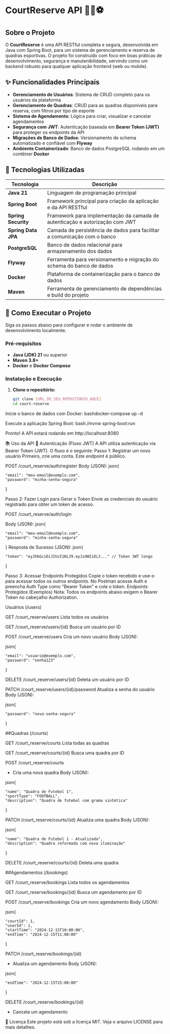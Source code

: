 # CourtReserve API 🏀🎾⚽

## Sobre o Projeto

O **CourtReserve** é uma API RESTful completa e segura, desenvolvida em Java com Spring Boot, para um sistema de gerenciamento e reserva de quadras esportivas. O projeto foi construído com foco em boas práticas de desenvolvimento, segurança e manutenibilidade, servindo como um backend robusto para qualquer aplicação frontend (web ou mobile).

## ✨ Funcionalidades Principais

- **Gerenciamento de Usuários**: Sistema de CRUD completo para os usuários da plataforma
- **Gerenciamento de Quadras**: CRUD para as quadras disponíveis para reserva, com filtros por tipo de esporte
- **Sistema de Agendamento**: Lógica para criar, visualizar e cancelar agendamentos
- **Segurança com JWT**: Autenticação baseada em **Bearer Token (JWT)** para proteger os endpoints da API
- **Migrações de Banco de Dados**: Versionamento de schema automatizado e confiável com **Flyway**
- **Ambiente Containerizado**: Banco de dados PostgreSQL rodando em um contêiner **Docker**

## 🔧 Tecnologias Utilizadas

| Tecnologia | Descrição |
|------------|-----------|
| **Java 21** | Linguagem de programação principal |
| **Spring Boot** | Framework principal para criação da aplicação e da API RESTful |
| **Spring Security** | Framework para implementação da camada de autenticação e autorização com JWT |
| **Spring Data JPA** | Camada de persistência de dados para facilitar a comunicação com o banco |
| **PostgreSQL** | Banco de dados relacional para armazenamento dos dados |
| **Flyway** | Ferramenta para versionamento e migração do schema do banco de dados |
| **Docker** | Plataforma de containerização para o banco de dados |
| **Maven** | Ferramenta de gerenciamento de dependências e build do projeto |

## 🚀 Como Executar o Projeto

Siga os passos abaixo para configurar e rodar o ambiente de desenvolvimento localmente.

### Pré-requisitos

- **Java (JDK) 21** ou superior
- **Maven 3.8+**
- **Docker** e **Docker Compose**

### Instalação e Execução

1. **Clone o repositório:**
   ```bash
   git clone [URL_DO_SEU_REPOSITORIO_AQUI]
   cd court-reserve

Inicie o banco de dados com Docker:
bashdocker-compose up -d

Execute a aplicação Spring Boot:
bash./mvnw spring-boot:run

Pronto! A API estará rodando em http://localhost:8080

📚 Uso da API
🔑 Autenticação (Fluxo JWT)
A API utiliza autenticação via Bearer Token (JWT). O fluxo é o seguinte:
Passo 1: Registrar um novo usuário
Primeiro, crie uma conta. Este endpoint é público.

POST /court_reserve/auth/register
Body (JSON):
json{

    "email": "meu-email@exemplo.com",
    "password": "minha-senha-segura"
}


Passo 2: Fazer Login para Gerar o Token
Envie as credenciais do usuário registrado para obter um token de acesso.

POST /court_reserve/auth/login

Body (JSON):
json{

    "email": "meu-email@exemplo.com",
    "password": "minha-senha-segura"
}
Resposta de Sucesso (JSON):
json{

    "token": "eyJhbGciOiJIUzI1NiJ9.eyJzdWIiOiJ..." // Token JWT longo
}


Passo 3: Acessar Endpoints Protegidos
Copie o token recebido e use-o para acessar todos os outros endpoints. No Postman acesse Auth e preencha Auth Type como "Bearer Token" e cole o token.
Endpoints Protegidos (Exemplos)
Nota: Todos os endpoints abaixo exigem o Bearer Token no cabeçalho Authorization.

Usuários (/users)

GET /court_reserve/users
Lista todos os usuários

GET /court_reserve/users/{id}
Busca um usuário por ID

POST /court_reserve/users
Cria um novo usuário
Body (JSON):

json{

    "email": "usuario@exemplo.com",
    "password": "senha123"
    
}

DELETE /court_reserve/users/{id}
Deleta um usuário por ID

PATCH /court_reserve/users/{id}/password
Atualiza a senha do usuário
Body (JSON):

json{

    "password": "nova-senha-segura"
}

##Quadras (/courts)

GET /court_reserve/courts
Lista todas as quadras

GET /court_reserve/courts/{id}
Busca uma quadra por ID

POST /court_reserve/courts
 - Cria uma nova quadra
Body (JSON):

json{

    "name": "Quadra de Futebol 1",
    "sportType": "FOOTBALL",
    "description": "Quadra de futebol com grama sintética"
}

PATCH /court_reserve/courts/{id}
Atualiza uma quadra
   Body (JSON):

   json{
   
    "name": "Quadra de Futebol 1 - Atualizada",
    "description": "Quadra reformada com nova iluminação"
   }

DELETE /court_reserve/courts/{id} 
Deleta uma quadra

##Agendamentos (/bookings)

GET /court_reserve/bookings 
Lista todos os agendamentos

GET /court_reserve/bookings/{id}
Busca um agendamento por ID

POST /court_reserve/bookings
Cria um novo agendamento
Body (JSON):

   json{

    "courtId": 1,
    "userId": 1,
    "startTime": "2024-12-15T10:00:00",
    "endTime": "2024-12-15T11:00:00"
   }

PATCH /court_reserve/bookings/{id} 
- Atualiza um agendamento
Body (JSON):

json{
    
    "endTime": "2024-12-15T15:00:00"
}

DELETE /court_reserve/bookings/{id} 
- Cancela um agendamento

📜 Licença
Este projeto está sob a licença MIT. Veja o arquivo LICENSE para mais detalhes.
